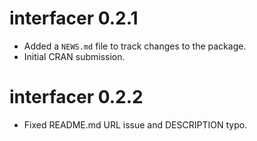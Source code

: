 # interfacer 0.2.1

* Added a `NEWS.md` file to track changes to the package.
* Initial CRAN submission.

# interfacer 0.2.2

* Fixed README.md URL issue and DESCRIPTION typo.
